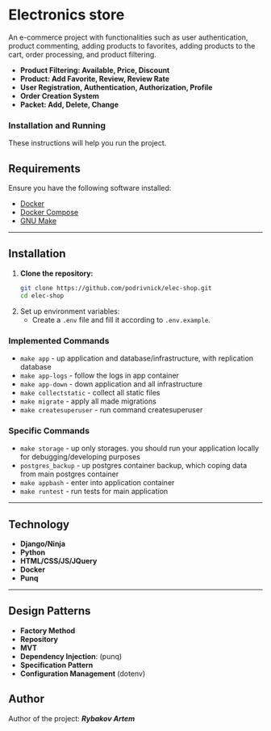 # Electronics store

An e-commerce project with functionalities such as user authentication, product commenting, adding products to favorites, adding products to the cart, order processing, and product filtering.

* **Product Filtering: Available, Price, Discount**
* **Product: Add Favorite, Review, Review Rate**
* **User Registration, Authentication, Authorization, Profile**
* **Order Creation System**
* **Packet: Add, Delete, Change**

### Installation and Running

These instructions will help you run the project.

## Requirements

Ensure you have the following software installed:

- [Docker](https://www.docker.com/get-started)
- [Docker Compose](https://docs.docker.com/compose/install/)
- [GNU Make](https://www.gnu.org/software/make/)

___
## Installation

1. **Clone the repository:**
   ```bash
   git clone https://github.com/podrivnick/elec-shop.git
   cd elec-shop
   ```
2. Set up environment variables:
   - Create a `.env` file and fill it according to `.env.example`.

### Implemented Commands

* `make app` - up application and database/infrastructure, with replication database
* `make app-logs` - follow the logs in app container
* `make app-down` - down application and all infrastructure
* `make collectstatic` - collect all static files
* `make migrate` - apply all made migrations
* `make createsuperuser` - run command createsuperuser

### Specific Commands

* `make storage` - up only storages. you should run your application locally for debugging/developing purposes
* `postgres_backup` - up postgres container backup, which coping data from main postgres container
* `make appbash` - enter into application container
* `make runtest` - run tests for main application

___

## Technology
+ **Django/Ninja**
+ **Python**
+ **HTML/CSS/JS/JQuery**
+ **Docker**
+ **Punq**

___
## Design Patterns
+ **Factory Method**
+ **Repository**
+ **MVT**
+ **Dependency Injection**: (punq)
+ **Specification Pattern**
+ **Configuration Management** (dotenv)

## Author
Author of the project: ***Rybakov Artem***
